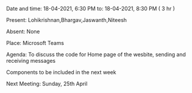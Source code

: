 Date and time: 18-04-2021, 6:30 PM to: 18-04-2021, 8:30 PM ( 3 hr )

Present: Lohikrishnan,Bhargav,Jaswanth,Niteesh

Absent: None

Place: Microsoft Teams

Agenda: To discuss the code for Home page of the wesbite, sending and receiving messages

Components to be included in the next week

Next Meeting: Sunday, 25th April
